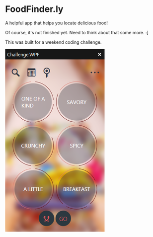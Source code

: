 FoodFinder.ly
===================

A helpful app that helps you locate delicious food!

Of course, it's not finished yet. Need to think about that some more. :]

This was built for a weekend coding challenge.

![Alt text](/Screenshot.png?raw=true "Challenge.WPF Screenshot")
